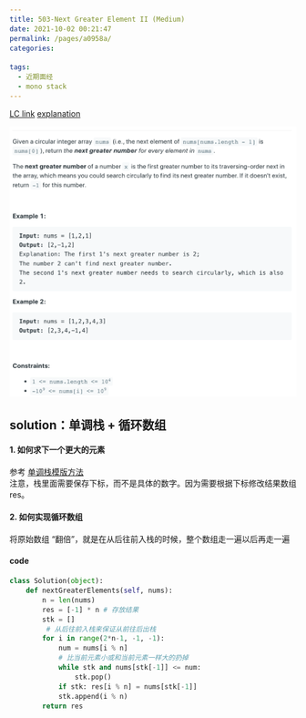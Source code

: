 ```yaml
---
title: 503-Next Greater Element II (Medium)
date: 2021-10-02 00:21:47
permalink: /pages/a0958a/
categories:
  
tags:
  - 近期面经 
  - mono stack
---
```

[LC link](https://leetcode.com/problems/next-greater-element-ii/)
[explanation](https://leetcode-cn.com/problems/next-greater-element-ii/solution/dong-hua-jiang-jie-dan-diao-zhan-by-fuxu-4z2g/)

![](https://raw.githubusercontent.com/emmableu/image/master/503-0.png)

## solution：单调栈 + 循环数组 
#### 1. 如何求下一个更大的元素
参考 [单调栈模版方法](https://emmableu.github.io/leetcode-note-site/pages/6cd1d1/)  
注意，栈里面需要保存下标，而不是具体的数字。因为需要根据下标修改结果数组 res。
#### 2. 如何实现循环数组
将原始数组 “翻倍”，就是在从后往前入栈的时候，整个数组走一遍以后再走一遍

#### code

```python
class Solution(object):
    def nextGreaterElements(self, nums):
        n = len(nums)
        res = [-1] * n # 存放结果
        stk = []
         # 从后往前入栈来保证从前往后出栈
        for i in range(2*n-1, -1, -1):
            num = nums[i % n]
            # 比当前元素小或和当前元素一样大的扔掉
            while stk and nums[stk[-1]] <= num:  
                stk.pop()
            if stk: res[i % n] = nums[stk[-1]]
            stk.append(i % n)
        return res
```
